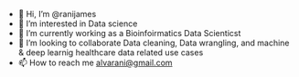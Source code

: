 - 👋 Hi, I’m @ranijames
- 👀 I’m interested in Data science
- 🌱 I’m currently working as a Bioinfoirmatics Data Scienticst
- 💞️ I’m looking to collaborate Data cleaning, Data wrangling, and machine & deep learnig healthcare data related use cases
- 📫 How to reach me alvarani@gmail.com

<!---
ranijames/ranijames is a ✨ special ✨ repository because its `README.md` (this file) appears on your GitHub profile.
You can click the Preview link to take a look at your changes.
--->
